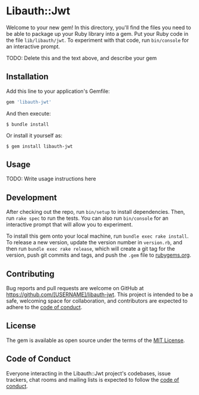 # Libauth::Jwt

Welcome to your new gem! In this directory, you'll find the files you need to be able to package up your Ruby library into a gem. Put your Ruby code in the file `lib/libauth/jwt`. To experiment with that code, run `bin/console` for an interactive prompt.

TODO: Delete this and the text above, and describe your gem

## Installation

Add this line to your application's Gemfile:

```ruby
gem 'libauth-jwt'
```

And then execute:

    $ bundle install

Or install it yourself as:

    $ gem install libauth-jwt

## Usage

TODO: Write usage instructions here

## Development

After checking out the repo, run `bin/setup` to install dependencies. Then, run `rake spec` to run the tests. You can also run `bin/console` for an interactive prompt that will allow you to experiment.

To install this gem onto your local machine, run `bundle exec rake install`. To release a new version, update the version number in `version.rb`, and then run `bundle exec rake release`, which will create a git tag for the version, push git commits and tags, and push the `.gem` file to [rubygems.org](https://rubygems.org).

## Contributing

Bug reports and pull requests are welcome on GitHub at https://github.com/[USERNAME]/libauth-jwt. This project is intended to be a safe, welcoming space for collaboration, and contributors are expected to adhere to the [code of conduct](https://github.com/[USERNAME]/libauth-jwt/blob/master/CODE_OF_CONDUCT.md).


## License

The gem is available as open source under the terms of the [MIT License](https://opensource.org/licenses/MIT).

## Code of Conduct

Everyone interacting in the Libauth::Jwt project's codebases, issue trackers, chat rooms and mailing lists is expected to follow the [code of conduct](https://github.com/[USERNAME]/libauth-jwt/blob/master/CODE_OF_CONDUCT.md).
